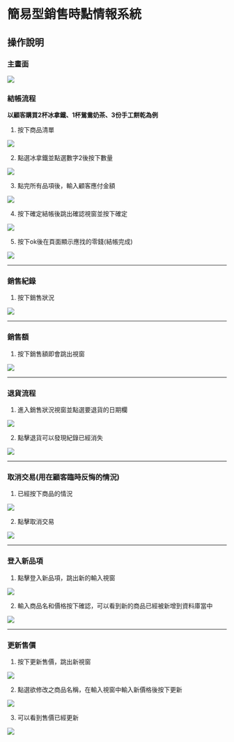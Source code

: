 # 簡易型銷售時點情報系統

## 操作說明

### 主畫面

![](https://i.imgur.com/C34T70m.png)

### 結帳流程

**以顧客購買2杯冰拿鐵、1杯鴛鴦奶茶、3份手工餅乾為例**
1. 按下商品清單

![](https://i.imgur.com/LQe0dQE.png)

2. 點選冰拿鐵並點選數字2後按下數量

![](https://i.imgur.com/6Tsuepo.png)

3. 點完所有品項後，輸入顧客應付金額

![](https://i.imgur.com/h6X1uiA.png)

4. 按下確定結帳後跳出確認視窗並按下確定

![](https://i.imgur.com/kCOGHH0.png)

5. 按下ok後在頁面顯示應找的零錢(結帳完成)

![](https://i.imgur.com/YwB1e86.png)

---

### 銷售紀錄
1. 按下銷售狀況

![](https://i.imgur.com/0LOX1ez.png)


---

### 銷售額
1. 按下銷售額即會跳出視窗

![](https://i.imgur.com/MD0As1p.png)

---

### 退貨流程
1. 進入銷售狀況視窗並點選要退貨的日期欄

![](https://i.imgur.com/pfsxf31.png)

2. 點擊退貨可以發現紀錄已經消失

![](https://i.imgur.com/6UrRzuS.png)

---

### 取消交易(用在顧客臨時反悔的情況)

1. 已經按下商品的情況

![](https://i.imgur.com/w51v8VI.png)

2. 點擊取消交易

![](https://i.imgur.com/UnA4vQp.png)

---

### 登入新品項

1. 點擊登入新品項，跳出新的輸入視窗

![](https://i.imgur.com/s5byL5k.png)

2. 輸入商品名和價格按下確認，可以看到新的商品已經被新增到資料庫當中

![](https://i.imgur.com/37M2sML.png)

---

### 更新售價
1. 按下更新售價，跳出新視窗

![](https://i.imgur.com/cUK49K9.png)

2. 點選欲修改之商品名稱，在輸入視窗中輸入新價格後按下更新

![](https://i.imgur.com/PtLMG4Z.png)

3. 可以看到售價已經更新

![](https://i.imgur.com/KCtZwx2.png)
